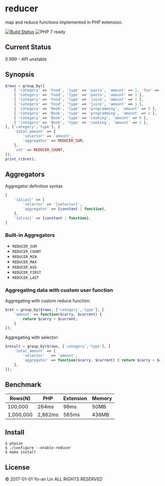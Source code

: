 reducer
=======

map and reduce functions implemented in PHP extension.

[![Build Status](https://travis-ci.org/c9s/reducer.svg)](https://travis-ci.org/c9s/reducer)
![PHP 7 ready](http://php7ready.timesplinter.ch/Codeception/Codeception/badge.svg)

## Current Status

0.999 - API unstable

## Synopsis

```php
$rows = group_by([ 
    [ 'category' => 'Food', 'type' => 'pasta', 'amount' => 1, 'foo' => 10 ],
    [ 'category' => 'Food', 'type' => 'pasta', 'amount' => 1 ],
    [ 'category' => 'Food', 'type' => 'juice', 'amount' => 1 ],
    [ 'category' => 'Food', 'type' => 'juice', 'amount' => 1 ],
    [ 'category' => 'Book', 'type' => 'programming', 'amount' => 5 ],
    [ 'category' => 'Book', 'type' => 'programming', 'amount' => 2 ],
    [ 'category' => 'Book', 'type' => 'cooking', 'amount' => 6 ],
    [ 'category' => 'Book', 'type' => 'cooking', 'amount' => 2 ],
], ['category','type'], [
    'total_amount' => [
        'selector' => 'amount',
        'aggregator' => REDUCER_SUM,
    ],
    'cnt' => REDUCER_COUNT,
]);
print_r($ret);
```

## Aggregators

Aggregator definition syntax

```php
[
    '{alias}' => [
        'selector' => '{selector}',
        'aggregator' => {constant | function},
    ],
    '{alias}' => {constant | function},
]
```

### Built-in Aggregators

- `REDUCER_SUM`
- `REDUCER_COUNT`
- `REDUCER_MIN`
- `REDUCER_MAX`
- `REDUCER_AVG`
- `REDUCER_FIRST`
- `REDUCER_LAST`

### Aggregating data with custom user function

Aggregating with custom reduce function:


```php
$ret = group_by($rows, ['category','type'], [
    'amount' => function($carry, $current) {
        return $carry + $current;
    }
]);
```

Aggregating with selector:

```php
$result = group_by($rows, ['category','type'], [
    'total_amount' => [
        'selector'   => 'amount',
        'aggregator' => function($carry, $current) { return $carry + $current; }
    ],
]);
```

## Benchmark

|Rows(N)    |PHP        |Extension   |Memory   |
|-----------|-----------|------------|---------|
|100,000    |264ms      |98ms        |50MB     |
|1,000,000  |2,862ms    |565ms       |438MB    |

## Install

```
$ phpize
$ ./configure --enable-reducer
$ make install
```

## License

© 2017-01-01 Yo-an Lin ALL RIGHTS RESERVED


